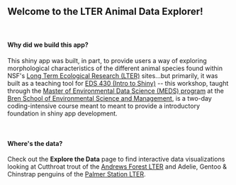 ## Welcome to the LTER Animal Data Explorer!

<br>

#### Why did we build this app?

This shiny app was built, in part, to provide users a way of exploring morphological characteristics of the different animal species found within NSF's [Long Term Ecological Research (LTER)](https://lternet.edu/) sites...but primarily, it was built as a teaching tool for [EDS 430 (Intro to Shiny)](https://bren.ucsb.edu/courses/eds-430) -- this workshop, taught through the [Master of Environmental Data Science (MEDS) program](https://ucsb-meds.github.io/) at the [Bren School of Environmental Science and Management](https://bren.ucsb.edu/), is a two-day coding-intensive course meant to meant to provide a introductory foundation in shiny app development.

<br>

#### Where's the data? 

Check out the **Explore the Data** page to find interactive data visualizations looking at Cutthroat trout of the [Andrews Forest LTER](https://lternet.edu/site/andrews-forest-lter/) and Adelie, Gentoo & Chinstrap penguins of the [Palmer Station LTER](https://pallter.marine.rutgers.edu/).
